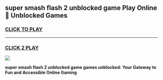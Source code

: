
## super smash flash 2 unblocked game Play Online 👋 Unblocked Games
<h3>
<a href="https://premium.freeplayer.one?title=super_smash_flash_2_unblocked_game&ref=19F">CLICK TO PLAY</a></h3>
<hr>

<h3>
<a href="https://premium.freeplayer.one?title=super_smash_flash_2_unblocked_game&ref=19F">CLICK 2 PLAY</a>
  
</h3>

<a href="https://premium.freeplayer.one?title=super_smash_flash_2_unblocked_game&ref=19F"><img src="https://clearcache.store/games.png"></a>


**super smash flash 2 unblocked game games unblocked: Your Gateway to Fun and Accessible Online Gaming**

